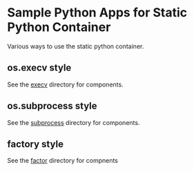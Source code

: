 # Sample Python Apps for Static Python Container

Various ways to use the static python container.

## os.execv style
See the [execv](./execv) directory for components.

## os.subprocess style
See the [subprocess](./subprocess) directory for components.


## factory style
See the [factor](./factoru) directory for compnents

